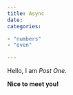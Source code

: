 ```yaml
---
title: Async
date: 
categories:

- "numbers"
- "even"

---
```


Hello, I am _Post One._

**Nice to meet you!**